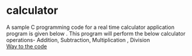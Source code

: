 # calculator
A sample C programming code for a real time calculator application program is given below . This program will perform the below calculator operations-
Addition,
Subtraction,
Multiplication ,
Division<br/>
[Way to the code](https://github.com/ASTHA193/calculator/commit/b941675be4c3ac22ad15486125cd592715efdaa8)
